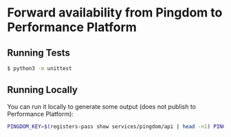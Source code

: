# Forward availability from Pingdom to Performance Platform

## Running Tests

```bash
$ python3 -m unittest
```

## Running Locally

You can run it locally to generate some output (does not publish to Performance Platform):

```bash
PINGDOM_KEY=$(registers-pass show services/pingdom/api | head -n1) PINGDOM_USERNAME=$(registers-pass show services/pingdom | tail -n 1) PINGDOM_PASSWORD=$(registers-pass show services/pingdom| head -n1) ./performance_platform.py 2>/dev/null
```
